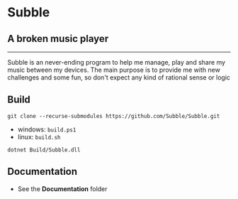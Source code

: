 # **Subble**
## A broken music player
---

Subble is an never-ending program to help me manage, play and share my music between my devices. The main purpose is to provide me with new challenges and some fun, so don't expect any kind of rational sense or logic


## **Build**

`git clone --recurse-submodules https://github.com/Subble/Subble.git`

- windows: `build.ps1`
- linux: `build.sh`

`dotnet Build/Subble.dll`

## **Documentation**

- See the **Documentation** folder